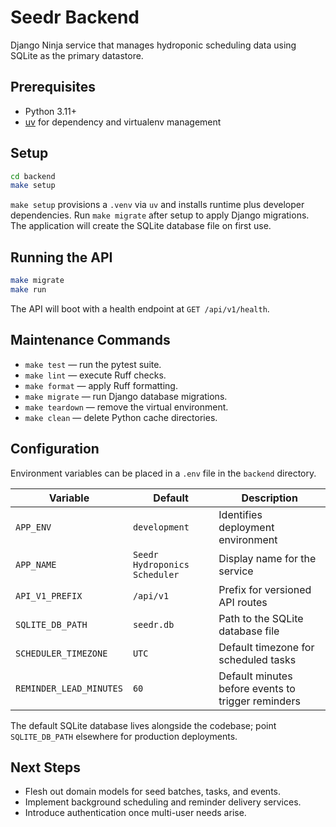 # Seedr Backend

Django Ninja service that manages hydroponic scheduling data using SQLite as the primary datastore.

## Prerequisites

- Python 3.11+
- [uv](https://docs.astral.sh/uv/) for dependency and virtualenv management

## Setup

```bash
cd backend
make setup
```

`make setup` provisions a `.venv` via `uv` and installs runtime plus developer dependencies. Run `make migrate` after setup to apply Django migrations. The application will create the SQLite database file on first use.

## Running the API

```bash
make migrate
make run
```

The API will boot with a health endpoint at `GET /api/v1/health`.

## Maintenance Commands

- `make test` — run the pytest suite.
- `make lint` — execute Ruff checks.
- `make format` — apply Ruff formatting.
- `make migrate` — run Django database migrations.
- `make teardown` — remove the virtual environment.
- `make clean` — delete Python cache directories.

## Configuration

Environment variables can be placed in a `.env` file in the `backend` directory.

| Variable | Default | Description |
| -------- | ------- | ----------- |
| `APP_ENV` | `development` | Identifies deployment environment |
| `APP_NAME` | `Seedr Hydroponics Scheduler` | Display name for the service |
| `API_V1_PREFIX` | `/api/v1` | Prefix for versioned API routes |
| `SQLITE_DB_PATH` | `seedr.db` | Path to the SQLite database file |
| `SCHEDULER_TIMEZONE` | `UTC` | Default timezone for scheduled tasks |
| `REMINDER_LEAD_MINUTES` | `60` | Default minutes before events to trigger reminders |

The default SQLite database lives alongside the codebase; point `SQLITE_DB_PATH` elsewhere for production deployments.

## Next Steps

- Flesh out domain models for seed batches, tasks, and events.
- Implement background scheduling and reminder delivery services.
- Introduce authentication once multi-user needs arise.
